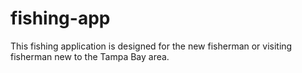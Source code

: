 # fishing-app
This fishing application is designed for the new fisherman or visiting fisherman new to the Tampa Bay area. 
